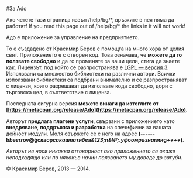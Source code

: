 #За Ado 

<div class="ui hidden">
  Ако четете тази страница извън /help/bg/*, връзките в нея няма да работят!
  If you read this page out of /help/bg/* the links in it will not work!
</div>

Адо е приложение за управление на предприятието.

То е създадено от Красимир Беров с помощта на много хора от целия свят.
Приложението е с отворен код. Това означава, че **можете да го ползвате свободно** и да го променяте за ваши цели, стига да знаете как. Лицензът, под който се разпространява е [LGPL &mdash; версия 3](http://opensource.org/licenses/lgpl-3.0.html). Използвани са множество библиотеки на различни автори. Всички използвани библиотеки са подбрани внимателно и се разпространяват с лицензи, които разрешават да изполвате кода свободно, дори с търговска цел, в съответствие с лицензa.

Последната сигурна версия **можете винаги да изтеглите от [https://metacpan.org/release/Ado](https://metacpan.org/release/Ado)**.

Авторът **предлага платени услуги**, свързани с приложението като **внедряване**, **поддръжка и разработка** на спечифични за вашата дейност модули. Моля свържете се с него на адрес 
**(<i class="ne">------</i>&#98;<i class="ne">b</i>&#101;<i class="ne">e</i>&#114;<i class="ne">r</i>o<em class="ne"></em>v<i class="ne"></i>&#64;<b class="ne">&#x123;</b>c<i class="ne">кво</i>p<i class="ъ">сакашпатибе</i>a<i class="тц">&123;</i>n<i class="ne">&№;</i>.<i class="ne">уф</i>o<i class="ne">омръзна</i>r<i class="ne">ми</i>g<i class="тц">++++</i>)**. 

*Авторът не носи никаква отговорност ако приложението се окаже неподходящо или по някакъв начин ползването му доведе до загуби.*

&copy; Красимир Беров, 2013 &mdash; 2014.